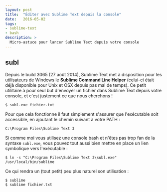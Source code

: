 ```yaml
---
layout: post
title:  "Éditer avec Sublime Text depuis la console"
date:   2016-05-02
tags:
- sublime-text
- bash
description: >
  Micro-astuce pour lancer Sublime Text depuis votre console
---
```


## subl

Depuis le build 3065 (27 août 2014), Sublime Text met à disposition pour les utilisateurs de Windows le **Sublime Command Line Helper** (celui-ci était déjà disponible pour Unix et OSX depuis pas mal de temps). Ce petit utilitaire à pour seul but d'envoyer un fichier dans Sublime Text depuis votre console, et c'est justement ce que nous cherchons !

    $ subl.exe fichier.txt

Pour que cela fonctionne il faut simplement s'assurer que l'exécutable soit accessible, en ajoutant le chemin suivant à votre PATH :

    C:\Program Files\Sublime Text 3

Si comme moi vous utilisez une console bash et n'êtes pas trop fan de la syntaxe `subl.exe`, vous pouvez tout aussi bien mettre en place un lien symbolique vers l'exécutable :

    $ ln -s "C:\Program Files\Sublime Text 3\subl.exe" /usr/local/bin/sublime

Ce qui rendra un (tout petit) peu plus naturel son utilisation :

    $ sublime
    $ sublime fichier.txt
